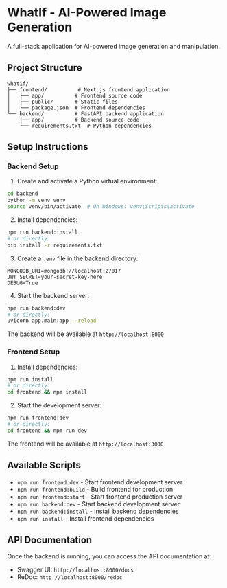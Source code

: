 # WhatIf - AI-Powered Image Generation

A full-stack application for AI-powered image generation and manipulation.

## Project Structure

```
whatif/
├── frontend/          # Next.js frontend application
│   ├── app/          # Frontend source code
│   ├── public/       # Static files
│   └── package.json  # Frontend dependencies
└── backend/          # FastAPI backend application
    ├── app/          # Backend source code
    └── requirements.txt  # Python dependencies
```

## Setup Instructions

### Backend Setup

1. Create and activate a Python virtual environment:
```bash
cd backend
python -m venv venv
source venv/bin/activate  # On Windows: venv\Scripts\activate
```

2. Install dependencies:
```bash
npm run backend:install
# or directly:
pip install -r requirements.txt
```

3. Create a `.env` file in the backend directory:
```
MONGODB_URI=mongodb://localhost:27017
JWT_SECRET=your-secret-key-here
DEBUG=True
```

4. Start the backend server:
```bash
npm run backend:dev
# or directly:
uvicorn app.main:app --reload
```

The backend will be available at `http://localhost:8000`

### Frontend Setup

1. Install dependencies:
```bash
npm run install
# or directly:
cd frontend && npm install
```

2. Start the development server:
```bash
npm run frontend:dev
# or directly:
cd frontend && npm run dev
```

The frontend will be available at `http://localhost:3000`

## Available Scripts

- `npm run frontend:dev` - Start frontend development server
- `npm run frontend:build` - Build frontend for production
- `npm run frontend:start` - Start frontend production server
- `npm run backend:dev` - Start backend development server
- `npm run backend:install` - Install backend dependencies
- `npm run install` - Install frontend dependencies

## API Documentation

Once the backend is running, you can access the API documentation at:
- Swagger UI: `http://localhost:8000/docs`
- ReDoc: `http://localhost:8000/redoc`
